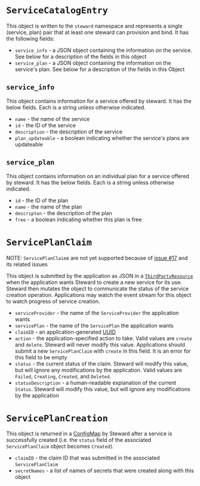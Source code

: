 # `ServiceCatalogEntry`

This object is written to the `steward` namespace and represents a single (service, plan) pair that at least one steward can provision and bind. It has the following fields:

- `service_info` - a JSON object containing the information on the service. See below for a description of the fields in this object
- `service_plan` - a JSON object containing the information on the service's plan. See below for a description of the fields in this Object

## `service_info`

This object contains information for a service offered by steward. It has the below fields. Each is a string unless otherwise indicated.

- `name` - the name of the service
- `id` - the ID of the service
- `description` - the description of the service
- `plan_updateable` - a boolean indicating whether the service's plans are updateable

## `service_plan`

This object contains information on an individual plan for a service offered by steward. It has the below fields. Each is a string unless otherwise indicated.

- `id` - the ID of the plan
- `name` - the name of the plan
- `descripton` - the description of the plan
- `free` - a boolean indicating whether this plan is free

# `ServicePlanClaim`

NOTE: `ServicePlanClaim`s are not yet supported because of [issue #17](https://github.com/deis/steward/issues/17) and its related issues

This object is submitted by the application as JSON in a [`ThirdPartyResource`][3pr]
when the application wants Steward to create a new service for its use. Steward then mutates the object
to communicate the status of the service creation operation. Applications may watch the event stream
for this object to watch progress of service creation.

- `serviceProvider` - the name of the `ServiceProvider` the application wants
- `servicePlan` - the name of the `ServicePlan` the application wants
- `claimID` - an application-generated [UUID][uuid]
- `action` - the application-specified action to take. Valid values are `create` and `delete`. Steward will never modify this value. Applications should submit a new `ServicePlanClaim` with `create` in this field. It is an error for this field to be empty
- `status` - the current status of the claim. Steward will modify this value, but will ignore any modifications by the application. Valid values are `Failed`, `Creating`, `Created`, and `Deleted`.
- `statusDescription` - a human-readable explanation of the current `Status`. Steward will modify this value, but will ignore any modifications by the application

# `ServicePlanCreation`

This object is returned in a [ConfigMap][configMap] by Steward after a service is successfully created (i.e.
the `status` field of the associated `ServicePlanClaim` object becomes `Created`).

- `claimID` - the claim ID that was submitted in the associated `ServicePlanClaim`
- `secretNames` - a list of names of secrets that were created along with this object

[3pr]: https://github.com/kubernetes/kubernetes/blob/master/docs/design/extending-api.md
[uuid]: https://tools.ietf.org/html/rfc4122
[configMap]: http://kubernetes.io/docs/user-guide/configmap/
